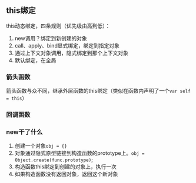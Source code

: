 ## this绑定
this动态绑定，四条规则（优先级由高到低）：
1. new调用？绑定到新创建的对象
2. call、apply、bind显式绑定，绑定到指定对象
3. 通过上下文对象调用，隐式绑定到那个上下文对象
4. 默认绑定，在全局

### 箭头函数
箭头函数与众不同，继承外层函数的this绑定（类似在函数内声明了一个`var self = this`）


### 回调函数
### new干了什么
1. 创建一个对象`obj = {}`
2. 对象通过隐式原型链接到构造函数的prototype上。`obj = Object.create(func.prototype)`;
3. 构造函数this绑定到创建的对象上，执行一次
4. 如果构造函数没有返回对象，返回这个新对象

